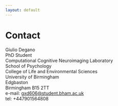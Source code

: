 ```yaml
---
layout: default
---
```


# [](#header-1)Contact
Giulio Degano <br>
  PhD Student <br>
  Computational Cognitive Neuroimaging Laboratory <br>
  School of Psychology <br>
  College of Life and Environmental Sciences <br>
  University of Birmingham <br>
  Edgbaston <br>
  Birmingham B15 2TT <br>
  e-mail: gxd606@student.bham.ac.uk <br>
  tel: +447901564808 <br>

